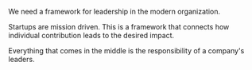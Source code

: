 We need a framework for leadership in the modern organization. 

Startups are mission driven. This is a framework that connects how individual contribution leads to the desired impact. 

Everything that comes in the middle is the responsibility of a company's leaders.

